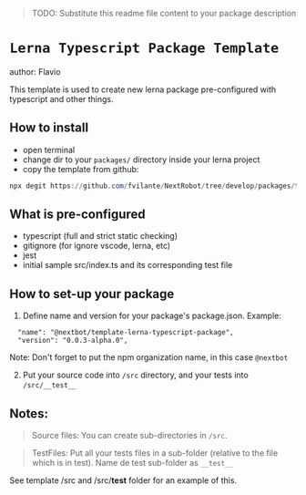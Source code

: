 
> TODO: Substitute this readme file content to your package description

# `Lerna Typescript Package Template`

author: Flavio

This template is used to create new lerna package pre-configured with typescript and other things. 

## How to install

- open terminal
- change dir to your `packages/` directory inside your lerna project
- copy the template from github:

```powershell
npx degit https://github.com/fvilante/NextRobot/tree/develop/packages/template-lerna-typescript-package
```


## What is pre-configured

- typescript (full and strict static checking)
- gitignore (for ignore vscode, lerna, etc)
- jest
- initial sample src/index.ts and its corresponding test file

## How to set-up your package

1. Define name and version for your package's package.json. Example:

```
  "name": "@nextbot/template-lerna-typescript-package",
  "version": "0.0.3-alpha.0",
```

Note: Don't forget to put the npm organization name, in this case `@nextbot`

2. Put your source code into `/src` directory, and your tests into `/src/__test__`

## Notes: 

> Source files: You can create sub-directories in `/src`. 

> TestFiles: Put all your tests files in a sub-folder (relative to the file which is in test). 
Name de test sub-folder as `__test__`

See template /src and /src/__test__ folder for an example of this.


